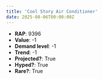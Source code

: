 ```yaml
---
title: 'Cool Story Air Conditioner'
date: 2025-08-06T00:00:00Z
---
```

- **RAP**: 9396
- **Value**: -1
- **Demand level**: -1
- **Trend**: -1
- **Projected?**: True
- **Hyped?**: True
- **Rare?**: True
